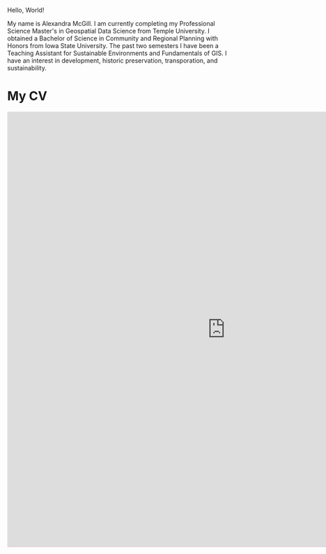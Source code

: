 Hello, World!

My name is Alexandra McGill. I am currently completing my Professional Science Master's in Geospatial Data Science from Temple University. I obtained a Bachelor of Science in Community and Regional Planning with Honors from Iowa State University. The past two semesters I have been a Teaching Assistant for Sustainable Environments and Fundamentals of GIS. I have an interest in development, historic preservation, transporation, and sustainability.

<html>
  <body>
    <h1>My CV</h1>
    <embed src="https://XMcGill.github.io/CV.pdf" width ="1000" height="1000" type="application/pdf" />
  </body>
</html>

